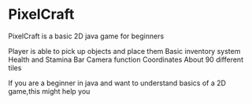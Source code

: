 # PixelCraft
PixelCraft is a basic 2D java game for beginners

Player is able to pick up objects and place them
Basic inventory system
Health and Stamina Bar
Camera function
Coordinates
About 90 different tiles

If you are a beginner in java and want to understand basics of a 2D game,this might help you
